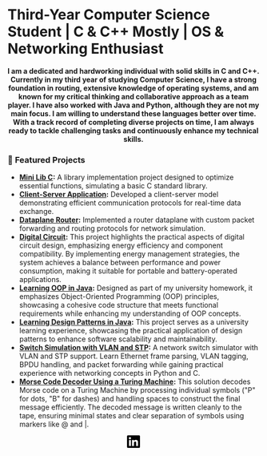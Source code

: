 # **Third-Year Computer Science Student | C & C++ Mostly | OS & Networking Enthusiast**

<b><p align="center">I am a dedicated and hardworking individual with solid skills in C and C++. Currently in my third year of studying Computer Science, I have a strong foundation in routing, extensive knowledge of operating systems, and am known for my critical thinking and collaborative approach as a team player. I have also worked with Java and Python, although they are not my main focus. I am willing to understand these languages better over time.
With a track record of completing diverse projects on time, I am always ready to tackle challenging tasks and continuously enhance my technical skills. </p></b>



### 🔹 **Featured Projects**

- **[Mini Lib C](https://github.com/RaduRoibu23/Mini-Lib-C.git):** A library implementation project designed to optimize essential functions, simulating a basic C standard library.
- **[Client-Server Application](https://github.com/RaduRoibu23/Client-Server-App.git):** Developed a client-server model demonstrating efficient communication protocols for real-time data exchange.
- **[Dataplane Router](https://github.com/RaduRoibu23/Dataplane-Router.git):** Implemented a router dataplane with custom packet forwarding and routing protocols for network simulation.
- **[Digital Circuit](https://github.com/RaduRoibu23/Digital-Circuit-Energy-Management-Project.git):** This project highlights the practical aspects of digital circuit design, emphasizing energy efficiency and component compatibility. By implementing energy management strategies, the system achieves a balance between performance and power consumption, making it suitable for portable and battery-operated applications.
- **[Learning OOP in Java](https://github.com/RaduRoibu23/Learning-OOP-basics.git):** Designed as part of my university homework, it emphasizes Object-Oriented Programming (OOP) principles, showcasing a cohesive code structure that meets functional requirements while enhancing my understanding of OOP concepts.
- **[Learning Design Patterns in Java](https://github.com/RaduRoibu23/Learning-Design-Patterns.git):** This project serves as a university learning experience, showcasing the practical application of design patterns to enhance software scalability and maintainability.
- **[Switch Simulation with VLAN and STP](https://github.com/RaduRoibu23/Switch-Simulation):** A network switch simulator with VLAN and STP support. Learn Ethernet frame parsing, VLAN tagging, BPDU handling, and packet forwarding while gaining practical experience with networking concepts in Python and C.
- **[Morse Code Decoder Using a Turing Machine](https://github.com/RaduRoibu23/Morse-Code-Decoder):** This solution decodes Morse code on a Turing Machine by processing individual symbols ("P" for dots, "B" for dashes) and handling spaces to construct the final message efficiently. The decoded message is written cleanly to the tape, ensuring minimal states and clear separation of symbols using markers like @ and |.

<p align="center">
<a href="https://www.linkedin.com/in/roibu-radu-920513257/" target="_blank" style="margin:50px"><img style="width:5%" src="linkedin.svg"/></a>
</p>

<!--
**RaduRoibu23/RaduRoibu23** is a ✨ _special_ ✨ repository because its `README.md` (this file) appears on your GitHub profile.

Here are some ideas to get you started:

- 🔭 I’m currently working on ...
- 🌱 I’m currently learning ...
- 👯 I’m looking to collaborate on ...
- 🤔 I’m looking for help with ...
- 💬 Ask me about ...
- 📫 How to reach me: ...
- 😄 Pronouns: ...
- ⚡ Fun fact: ...
-->
